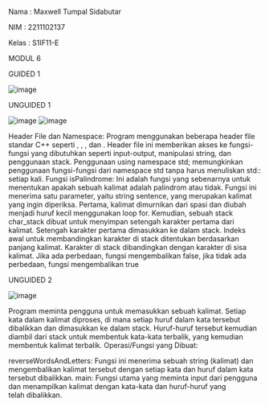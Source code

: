 Nama : Maxwell Tumpal Sidabutar

NIM : 2211102137

Kelas : S1IF11-E

MODUL 6

GUIDED 1

![image](https://github.com/MaxwellSidabutar/Repository-praktikum-algoritma-dan-struktur-data/assets/163196340/2b03b92e-879a-416b-a70d-8a36c658baa3)

UNGUIDED 1

![image](https://github.com/MaxwellSidabutar/Repository-praktikum-algoritma-dan-struktur-data/assets/163196340/1e990448-85f8-4a93-9a06-33a44c380a9c)
![image](https://github.com/MaxwellSidabutar/Repository-praktikum-algoritma-dan-struktur-data/assets/163196340/9453a63c-7c07-4327-844e-1b176094ca12)

Header File dan Namespace: Program menggunakan beberapa header file standar C++ seperti <iostream>, <stack>, <string>, dan <cctype>. Header file ini memberikan akses ke fungsi-fungsi yang dibutuhkan seperti input-output, manipulasi string, dan penggunaan stack. Penggunaan using namespace std; memungkinkan penggunaan fungsi-fungsi dari namespace std tanpa harus menuliskan std:: setiap kali.
Fungsi isPalindrome: Ini adalah fungsi yang sebenarnya untuk menentukan apakah sebuah kalimat adalah palindrom atau tidak. Fungsi ini menerima satu parameter, yaitu string sentence, yang merupakan kalimat yang ingin diperiksa.
Pertama, kalimat dimurnikan dari spasi dan diubah menjadi huruf kecil menggunakan loop for.
Kemudian, sebuah stack char_stack dibuat untuk menyimpan setengah karakter pertama dari kalimat.
Setengah karakter pertama dimasukkan ke dalam stack.
Indeks awal untuk membandingkan karakter di stack ditentukan berdasarkan panjang kalimat.
Karakter di stack dibandingkan dengan karakter di sisa kalimat. Jika ada perbedaan, fungsi mengembalikan false, jika tidak ada perbedaan, fungsi mengembalikan true

UNGUIDED 2

![image](https://github.com/MaxwellSidabutar/Repository-praktikum-algoritma-dan-struktur-data/assets/163196340/fe689a05-7cee-42d9-9196-f0f1b6180da2)

Program meminta pengguna untuk memasukkan sebuah kalimat.
Setiap kata dalam kalimat diproses, di mana setiap huruf dalam kata tersebut dibalikkan dan dimasukkan ke dalam stack.
Huruf-huruf tersebut kemudian diambil dari stack untuk membentuk kata-kata terbalik, yang kemudian membentuk kalimat terbalik.
Operasi/Fungsi yang Dibuat:

reverseWordsAndLetters: Fungsi ini menerima sebuah string (kalimat) dan mengembalikan kalimat tersebut dengan setiap kata dan huruf dalam kata tersebut dibalikkan.
main: Fungsi utama yang meminta input dari pengguna dan menampilkan kalimat dengan kata-kata dan huruf-huruf yang telah dibalikkan.
